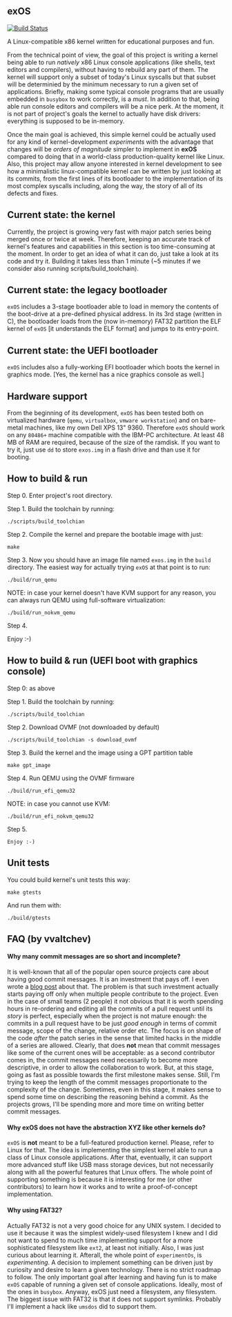 exOS
------

[![Build Status](https://travis-ci.org/vvaltchev/experimentOs.svg?branch=master)](https://travis-ci.org/vvaltchev/experimentOs)



A Linux-compatible x86 kernel written for educational purposes and fun.

From the technical point of view, the goal of this project is writing a kernel
being able to run *natively* x86 Linux console applications (like shells, text
editors and compilers), without having to rebuild any part of them. The kernel
will support only a subset of today's Linux syscalls but that subset will be
determinied by the minimum necessary to run a given set of applications.
Briefly, making some typical console programs that are usually embedded in
`busybox` to work correctly, is a *must*. In addition to that, being able run
console editors and compilers will be a nice perk. At the moment, it is not part
of project's goals the kernel to actually have disk drivers: everything is
supposed to be in-memory.

Once the main goal is achieved, this simple kernel could be actually used for
any kind of kernel-development *experiments* with the advantage that changes
will be *orders of magnitude* simpler to implement in **exOS** compared to doing
that in a world-class production-quality kernel like Linux. Also, this project
may allow anyone interested in kernel development to see how a minimalistic
linux-compatible kernel can be written by just looking at its commits, from the
first lines of its bootloader to the implementation of its most complex syscalls
including, along the way, the story of all of its defects and fixes.

Current state: the kernel
----------------------------------------

Currently, the project is growing very fast with major patch series being merged
once or twice at week. Therefore, keeping an accurate track of kernel's features
and capabilities in this section is too time-consuming at the moment. In order to
get an idea of what it can do, just take a look at its code and try it.
Building it takes less than 1 minute (~5 minutes if we consider also running
scripts/build_toolchain).

Current state: the legacy bootloader
--------------------------------------

`exOS` includes a 3-stage bootloader able to load in memory the contents of the
boot-drive at a pre-defined physical address. In its 3rd stage (written in C),
the bootloader loads from the (now in-memory) FAT32 partition the ELF kernel of
`exOS` [it understands the ELF format] and jumps to its entry-point.

Current state: the UEFI bootloader
------------------------------------

`exOS` includes also a fully-working EFI bootloader which boots the kernel in
graphics mode. [Yes, the kernel has a nice graphics console as well.]


Hardware support
--------------------

From the beginning of its development, `exOS` has been tested both on
virtualized hardware (`qemu`, `virtualbox`, `vmware workstation`) and on
bare-metal machines, like my own Dell XPS 13" 9360. Therefore `exOS` should work
on any `80486+` machine compatible with the IBM-PC architecture. At least 48 MB
of RAM are required, because of the size of the ramdisk. If you want to try it,
just use `dd` to store `exos.img` in a flash drive and than use it for booting.

How to build & run
---------------------

Step 0. Enter project's root directory.

Step 1. Build the toolchain by running:

    ./scripts/build_toolchian

Step 2. Compile the kernel and prepare the bootable image with just:

    make

Step 3. Now you should have an image file named `exos.img` in the `build`
directory. The easiest way for actually trying `exOS` at that point is to run:

    ./build/run_qemu

NOTE: in case your kernel doesn't have KVM support for any reason, you can
always run QEMU using full-software virtualization:

    ./build/run_nokvm_qemu

Step 4.

   Enjoy :-)


How to build & run (UEFI boot with graphics console)
------------------------------------------------------

Step 0: as above

Step 1. Build the toolchain by running:

    ./scripts/build_toolchian

Step 2. Download OVMF (not downloaded by default)

    ./scripts/build_toolchian -s download_ovmf

Step 3. Build the kernel and the image using a GPT partition table

    make gpt_image

Step 4. Run QEMU using the OVMF firmware

    ./build/run_efi_qemu32

NOTE: in case you cannot use KVM:

    ./build/run_efi_nokvm_qemu32

Step 5.

    Enjoy :-)


Unit tests
-------------

You could build kernel's unit tests this way:

    make gtests

And run them with:

    ./build/gtests



FAQ (by vvaltchev)
---------------------


#### Why many commit messages are so short and incomplete?

It is well-known that all of the popular open source projects care about having good commit messages.
It is an investment that pays off. I even wrote a [blog post](https://blogs.vmware.com/opensource/2017/12/28/open-source-proprietary-software-engineer/) about that.
The problem is that such investment actually starts paying off only when multiple people contribute to the project.
Even in the case of small teams (2 people) it not obvious that it is worth spending hours in re-ordering and editing all the commits of
a pull request until its *story* is perfect, especially when the project is not mature enough: the commits in a pull request have to be just *good enough* in terms of commit message, scope of the change, relative order etc. The focus is on shape of the code *after* the patch series in the sense that limited hacks in the middle of a series are allowed. Clearly, that does **not** mean that commit messages like some of the current ones will be acceptable: as a second contributor comes in, the commit messages need necessarily to become more descriptive, in order to allow the collaboration to work. But, at this stage, going as fast as possible towards the first milestone makes sense. Still, I'm trying to keep the length of the commit messages proportionate to the complexity of the change. Sometimes, even in this stage, it makes sense to spend some time on describing the reasoning behind a commit. As the projects grows, I'll be spending more and more time on writing better commit messages.


#### Why exOS does not have the abstraction XYZ like other kernels do?

`exOS` is **not** meant to be a full-featured production kernel. Please, refer to Linux for that.
The idea is implementing the simplest kernel able to run a class of Linux console applications.
After that, eventually, it can support more advanced stuff like USB mass storage devices,
but not necessarily along with all the powerful features that Linux offers.
The whole point of supporting something is because it is interesting for me (or other contributors)
to learn how it works and to write a proof-of-concept implementation.


#### Why using FAT32?

Actually FAT32 is not a very good choice for any UNIX system.
I decided to use it because it was the simplest widely-used filesystem I knew and I did not want to spend to much time implementing support for a more sophisticated filesystem like `ext2`, at least not initially. Also, I was just curious about learning it. Afterall, the whole point of `experimentOs`, is *experimenting*.
A decision to implement something can be driven just by curiosity and desire to learn a given technology. There is no strict roadmap to follow. The only important goal after learning and having fun is to make `exOS` capable of running a given set of console applications. Ideally, most of the ones in `busybox`. Anyway, exOS just need a filesystem, any filesystem. The biggest issue with FAT32 is that it does not support symlinks. Probably I'll implement a hack like `umsdos` did to support them.







